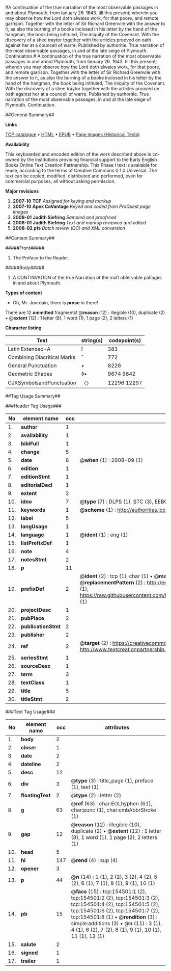 #A continuation of the true narration of the most observable passages in and about Plymouth, from Ianuary 26. 1643. till this present; wherein you may observe how the Lord doth alwaies work, for that poore, and remote garrison. Together with the letter of Sir Richard Greenvile with the answer to it, as also the burning of a booke inclosed in his letter by the hand of the hangman, the book being intituled, The iniquity of the Covenant. With the discovery of a shee traytor together with the articles prooved on oath against her at a councell of warre. Published by authoritie. True narration of the most observable passages, in and at the late seige of Plymouth. Continuation.#
A continuation of the true narration of the most observable passages in and about Plymouth, from Ianuary 26. 1643. till this present; wherein you may observe how the Lord doth alwaies work, for that poore, and remote garrison. Together with the letter of Sir Richard Greenvile with the answer to it, as also the burning of a booke inclosed in his letter by the hand of the hangman, the book being intituled, The iniquity of the Covenant. With the discovery of a shee traytor together with the articles prooved on oath against her at a councell of warre. Published by authoritie.
True narration of the most observable passages, in and at the late seige of Plymouth. Continuation.

##General Summary##

**Links**

[TCP catalogue](http://www.ota.ox.ac.uk/tcp/)  • 
[HTML](http://tei.it.ox.ac.uk/tcp/Texts-HTML/free/A80/A80390.html)  • 
[EPUB](http://tei.it.ox.ac.uk/tcp/Texts-EPUB/free/A80/A80390.epub) • 
[Page images (Historical Texts)](https://data.historicaltexts.jisc.ac.uk/view?pubId=eebo-99871938e&pageId=eebo-99871938e-154501-1)

**Availability**

This keyboarded and encoded edition of the
	       work described above is co-owned by the institutions
	       providing financial support to the Early English Books
	       Online Text Creation Partnership. This Phase I text is
	       available for reuse, according to the terms of Creative
	       Commons 0 1.0 Universal. The text can be copied,
	       modified, distributed and performed, even for
	       commercial purposes, all without asking permission.

**Major revisions**

1. __2007-10__ __TCP__ *Assigned for keying and markup*
1. __2007-10__ __Apex CoVantage__ *Keyed and coded from ProQuest page images*
1. __2008-01__ __Judith Siefring__ *Sampled and proofread*
1. __2008-01__ __Judith Siefring__ *Text and markup reviewed and edited*
1. __2008-02__ __pfs__ *Batch review (QC) and XML conversion*

##Content Summary##

#####Front#####

1. The Preface to the Reader.

#####Body#####

1. A CONTINVATION of the true Narration of the moſt obſervable paſſages in and about Plymouth.

**Types of content**

  * Oh, Mr. Jourdain, there is **prose** in there!

There are 12 **ommitted** fragments! 
 @__reason__ (12) : illegible (10), duplicate (2)  •  @__extent__ (12) : 1 letter (8), 1 word (1), 1 page (2), 2 letters (1)

**Character listing**


|Text|string(s)|codepoint(s)|
|---|---|---|
|Latin Extended-A|ſ|383|
|Combining             Diacritical Marks|̄|772|
|General Punctuation|•|8226|
|Geometric Shapes|◊▪|9674 9642|
|CJKSymbolsandPunctuation|〈〉|12296 12297|

##Tag Usage Summary##

###Header Tag Usage###

|No|element name|occ|attributes|
|---|---|---|---|
|1.|__author__|1||
|2.|__availability__|1||
|3.|__biblFull__|1||
|4.|__change__|5||
|5.|__date__|8| @__when__ (1) : 2008-09 (1)|
|6.|__edition__|1||
|7.|__editionStmt__|1||
|8.|__editorialDecl__|1||
|9.|__extent__|2||
|10.|__idno__|7| @__type__ (7) : DLPS (1), STC (3), EEBO-CITATION (1), PROQUEST (1), VID (1)|
|11.|__keywords__|1| @__scheme__ (1) : http://authorities.loc.gov/ (1)|
|12.|__label__|5||
|13.|__langUsage__|1||
|14.|__language__|1| @__ident__ (1) : eng (1)|
|15.|__listPrefixDef__|1||
|16.|__note__|4||
|17.|__notesStmt__|2||
|18.|__p__|11||
|19.|__prefixDef__|2| @__ident__ (2) : tcp (1), char (1)  •  @__matchPattern__ (2) : ([0-9\-]+):([0-9IVX]+) (1), (.+) (1)  •  @__replacementPattern__ (2) : http://eebo.chadwyck.com/downloadtiff?vid=$1&page=$2 (1), https://raw.githubusercontent.com/textcreationpartnership/Texts/master/tcpchars.xml#$1 (1)|
|20.|__projectDesc__|1||
|21.|__pubPlace__|2||
|22.|__publicationStmt__|2||
|23.|__publisher__|2||
|24.|__ref__|2| @__target__ (2) : https://creativecommons.org/publicdomain/zero/1.0/ (1), http://www.textcreationpartnership.org/docs/. (1)|
|25.|__seriesStmt__|1||
|26.|__sourceDesc__|1||
|27.|__term__|3||
|28.|__textClass__|1||
|29.|__title__|5||
|30.|__titleStmt__|2||


###Text Tag Usage###

|No|element name|occ|attributes|
|---|---|---|---|
|1.|__body__|2||
|2.|__closer__|1||
|3.|__date__|2||
|4.|__dateline__|2||
|5.|__desc__|12||
|6.|__div__|3| @__type__ (3) : title_page (1), preface (1), text (1)|
|7.|__floatingText__|2| @__type__ (2) : letter (2)|
|8.|__g__|63| @__ref__ (63) : char:EOLhyphen (61), char:punc (1), char:cmbAbbrStroke (1)|
|9.|__gap__|12| @__reason__ (12) : illegible (10), duplicate (2)  •  @__extent__ (12) : 1 letter (8), 1 word (1), 1 page (2), 2 letters (1)|
|10.|__head__|5||
|11.|__hi__|147| @__rend__ (4) : sup (4)|
|12.|__opener__|3||
|13.|__p__|44| @__n__ (14) : 1 (1), 2 (2), 3 (2), 4 (2), 5 (2), 6 (1), 7 (1), 8 (1), 9 (1), 10 (1)|
|14.|__pb__|15| @__facs__ (15) : tcp:154501:1 (2), tcp:154501:2 (2), tcp:154501:3 (2), tcp:154501:4 (2), tcp:154501:5 (2), tcp:154501:6 (2), tcp:154501:7 (2), tcp:154501:8 (1)  •  @__rendition__ (3) : simple:additions (3)  •  @__n__ (11) : 3 (1), 4 (1), 6 (2), 7 (2), 8 (1), 9 (1), 10 (1), 11 (1), 12 (1)|
|15.|__salute__|2||
|16.|__signed__|1||
|17.|__trailer__|1||
